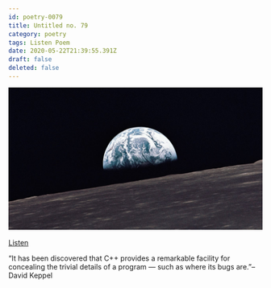 ```yaml
---
id: poetry-0079
title: Untitled no. 79
category: poetry
tags: Listen Poem
date: 2020-05-22T21:39:55.391Z
draft: false
deleted: false
---
```


![Illustration](image/poetry-0079-illustration.jpg)

[Listen](audio/poetry-0079.mp3)

“It has been discovered that C++ provides a remarkable facility for concealing the trivial details of a program — such as where its bugs are.”– David Keppel
